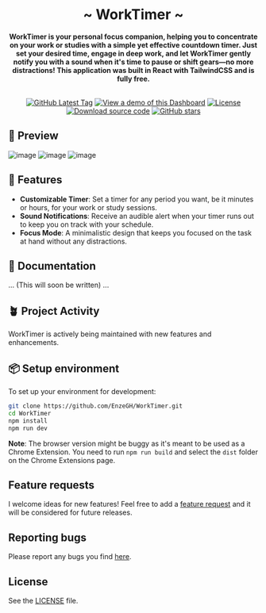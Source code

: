 <div align="center">
    <h1>~ WorkTimer ~</h1>
    <strong>
        WorkTimer is your personal focus companion, helping you to concentrate on your work or studies with a simple yet effective countdown timer. Just set your desired time, engage in deep work, and let WorkTimer gently notify you with a sound when it's time to pause or shift gears—no more distractions! This application was built in React with TailwindCSS and is fully free.
    </strong>
</div>

<br />

<p align="center">
  <a href="#" target="__blank"><img src="https://img.shields.io/github/v/tag/EnzeGH/WorkTimer?label=latest&color=blue" alt="GitHub Latest Tag"></a>
  <a href="https://dev.enze.cz/previews/enzeboard" target="__blank"><img src="https://img.shields.io/badge/Demo-Preview-purple" alt="View a demo of this Dashboard"></a>
  <a href="https://github.com/EnzeGH/WorkTimer/blob/main/LICENSE"><img src="https://img.shields.io/badge/License-MIT-blue" alt="License"></a>
  <a href="https://github.com/EnzeGH/WorkTimer/archive/main.zip" target="__blank"><img src="https://img.shields.io/badge/Download-ZIP-blue" alt="Download source code"></a>
  <a href="https://github.com/EnzeGH/WorkTimer" target="__blank"><img alt="GitHub stars" src="https://img.shields.io/github/stars/EnzeGH/Enzeboard?style=social"></a>
</p>

## :mag_right: Preview

![image](https://github.com/EnzeGH/WorkTimer/assets/149831955/636bf83f-ec93-44b6-b26c-c89a4c2b78f8)
![image](https://github.com/EnzeGH/WorkTimer/assets/149831955/19821fde-d92f-462b-831a-bb27b93014e6)
![image](https://github.com/EnzeGH/WorkTimer/assets/149831955/84c5a3f6-1cc6-461f-b037-8f89f1f5dc46)

## :rocket: Features

-   **Customizable Timer**: Set a timer for any period you want, be it minutes or hours, for your work or study sessions.
-   **Sound Notifications**: Receive an audible alert when your timer runs out to keep you on track with your schedule.
-   **Focus Mode**: A minimalistic design that keeps you focused on the task at hand without any distractions.

## :book: Documentation

... (This will soon be written) ...

## :potted_plant: Project Activity

WorkTimer is actively being maintained with new features and enhancements.

## :package: Setup environment

To set up your environment for development:

```bash
git clone https://github.com/EnzeGH/WorkTimer.git
cd WorkTimer
npm install
npm run dev
```

**Note**: The browser version might be buggy as it's meant to be used as a Chrome Extension. You need to run `npm run build` and select the `dist` folder on the Chrome Extensions page.

## Feature requests

I welcome ideas for new features! Feel free to add a [feature request](https://github.com/EnzeGH/WorkTimer/issues/new?assignees=&labels=enhancement&projects=&template=💡-feature-request.md&title=%5BFEATURE%5D) and it will be considered for future releases.

## Reporting bugs

Please report any bugs you find [here](https://github.com/EnzeGH/WorkTimer/issues/new?assignees=&labels=bug&projects=&template=🐞-bug-report.md&title=%5BBUG%5D).

## License

See the [LICENSE](https://github.com/EnzeGH/WorkTimer/blob/main/LICENSE) file.
